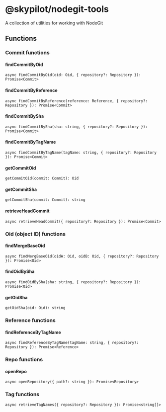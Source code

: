 # @skypilot/nodegit-tools
A collection of utilities for working with NodeGit

## Functions

### Commit functions

#### findCommitByOid

```
async findCommitByOid(oid: Oid, { repository?: Repository }): Promise<Commit>
```

#### findCommitByReference

```
async findCommitByReference(reference: Reference, { repository?: Repository }): Promise<Commit>
```

#### findCommitBySha

```
async findCommitBySha(sha: string, { repository?: Repository }): Promise<Commit>
```

#### findCommitByTagName

```
async findCommitByTagName(tagName: string, { repository?: Repository }): Promise<Commit>
```

#### getCommitOid

```
getCommitOid(commit: Commit): Oid
```

#### getCommitSha

```
getCommitSha(commit: Commit): string
```

#### retrieveHeadCommit

```
async retrieveHeadCommit({ repository?: Repository }): Promise<Commit>
```

### Oid (object ID) functions

#### findMergeBaseOid

```
async findMergBaseOid(oidA: Oid, oidB: Oid, { repository?: Repository }): Promise<Oid>
```

#### findOidBySha

```
async findOidBySha(sha: string, { repository?: Repository }): Promise<Oid>
```

#### getOidSha

```
getOidSha(oid: Oid): string
```

### Reference functions

#### findReferenceByTagName

```
async findReferenceByTagName(tagName: string, { repository?: Repository }): Promise<Reference>
```

### Repo functions

#### openRepo

```
async openRepository({ path?: string }): Promise<Repository>
```

### Tag functions

```
async retrieveTagNames({ repository?: Repository }): Promise<string[]>
```
